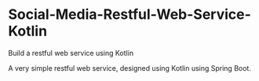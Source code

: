 # Social-Media-Restful-Web-Service-Kotlin
Build a restful web service using Kotlin

A very simple restful web service, designed using Kotlin using Spring Boot.
